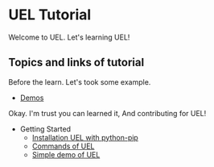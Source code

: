 # UEL Tutorial

Welcome to UEL. Let's learning UEL!

## Topics and links of tutorial

Before the learn. Let's took some example.

- [Demos](./demos)

Okay. I'm trust you can learned it, And contributing for UEL!

- Getting Started
    - [Installation UEL with python-pip](./getting-started/installation.md)
    - [Commands of UEL](./getting-started/commands.md)
    - [Simple demo of UEL](./getting-started/simple_demo.md)
